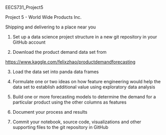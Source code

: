 EECS731_Project5

Project 5 - World Wide Products Inc.

Shipping and delivering to a place near you

1. Set up a data science project structure in a new git repository in your GitHub account

2. Download the product demand data set from

https://www.kaggle.com/felixzhao/productdemandforecasting

3. Load the data set into panda data frames

4. Formulate one or two ideas on how feature engineering would help the data set to establish additional value using exploratory data analysis

5. Build one or more forecasting models to determine the demand for a particular product using the other columns as features

6. Document your process and results

7. Commit your notebook, source code, visualizations and other supporting files to the git repository in GitHub

